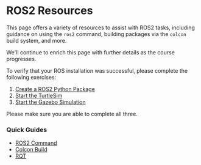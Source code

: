 # ROS2 Resources

This page offers a variety of resources to assist with ROS2 tasks, including guidance on using the `ros2` command, building packages via the `colcon` build system, and more.

We'll continue to enrich this page with further details as the course progresses.

To verify that your ROS installation was successful, please complete the following exercises:

1. [Create a ROS2 Python Package](../VirtualBox_setup/create_package.md)
2. [Start the TurtleSim](../VirtualBox_setup/start_turtlesim.md)
3. [Start the Gazebo Simulation](../VirtualBox_setup/start_gazebo.md)

Please make sure you are able to complete all three.

### Quick Guides

- [ROS2 Command](ros2_command.md)
- [Colcon Build](colcon.md)
- [RQT](rqt.md)
